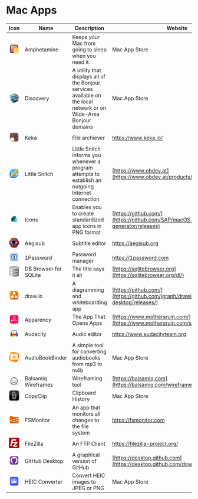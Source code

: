 # Mac Apps

| Icon  | Name | Description | Website |
| ----- | ---- | ------- | ------- |
| ![](/icons/Amphetamine.png) | Amphetamine | Keeps your Mac from going to sleep when you need it. | Mac App Store |
| ![](/icons/Discovery.png) | Discovery | A utility that displays all of the Bonjour services available on the local network or on Wide-Area Bonjour domains | Mac App Store |
| ![](/icons/Keka.png) | Keka | File archiever | https://www.keka.io/ |
| ![](/icons/Little%20Snitch.png) | Little Snitch | Little Snitch informs you whenever a program attempts to establish an outgoing Internet connection | [https://www.obdev.at](https://www.obdev.at/products/littlesnitch/) |
| ![](/icons/Icons.png) | Icons | Enables you to create standardized app icons in PNG format | [https://github.com/](https://github.com/SAP/macOS-icon-generator/releases) |
| ![](/icons/Aegisub.png) | Aegisub | Subtitle editor | https://aegisub.org |
| ![](/icons/1Password.png) | 1Password | Password manager | https://1password.com |
| ![](/icons/DB%20Browser%20for%20SQLite.png) | DB Browser for SQLite | The title says it all | [https://sqlitebrowser.org](https://sqlitebrowser.org/dl/) |
| ![](/icons/draw.io.png) | draw.io | A diagramming and whiteboarding app | [https://github.com/](https://github.com/jgraph/drawio-desktop/releases/) |
| ![](/icons/Apparency.png) | Apparency | The App That Opens Apps | [https://www.mothersruin.com/](https://www.mothersruin.com/software/Apparency/) |
| ![](/icons/Audacity.png) | Audacity | Audio editor | https://www.audacityteam.org |
| ![](/icons/AudioBookBinder.png) | AudioBookBinder | A simple tool for converting audiobooks from mp3 to m4b | Mac App Store |
| ![](/icons/Balsamiq%20Wireframes.png) | Balsamiq Wireframes | Wireframing tool | [https://balsamiq.com](https://balsamiq.com/wireframes/desktop/) |
| ![](/icons/CopyClip.png) | CopyClip | Clipboard History | Mac App Store |
| ![](/icons/FSMonitor.png) | FSMonitor | An app that monitors all changes to the file system | https://fsmonitor.com |
| ![](/icons/FileZilla.png) | FileZilla | An FTP Client | https://filezilla-project.org/ |
| ![](/icons/GitHub%20Desktop.png) | GitHub Desktop | A graphical version of GitHub | [https://desktop.github.com](https://desktop.github.com/download/) |
| ![](/icons/HEIC%20Converter.png) | HEIC Converter | Convert HEIC images to JPEG or PNG | Mac App Store |
